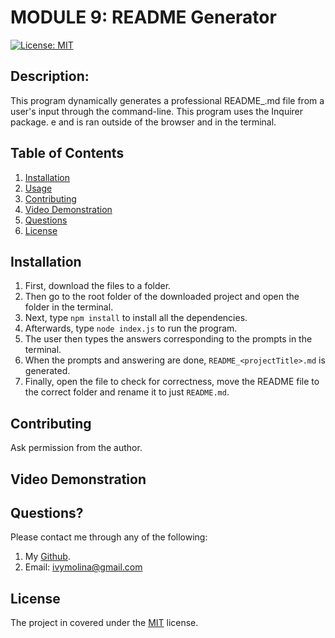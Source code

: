 # MODULE 9: README Generator
[![License: MIT](https://img.shields.io/badge/License-MIT-yellow.svg)](https://opensource.org/licenses/MIT)

##  Description:

This program dynamically generates a professional README_<projectname>.md file from a user's input through the command-line. This program uses the Inquirer package.   e and is ran outside of the browser and in the terminal.

##  Table of Contents 
1. [Installation](#installation)
2. [Usage](#usage) 
3. [Contributing](#contributing) 
4. [Video Demonstration](#test) 
5. [Questions](#questions)
6. [License](#license)

## Installation 

1. First, download the files to a folder. 
2. Then go to the root folder of the downloaded project and open the folder in the terminal.
3. Next, type `npm install` to install all the dependencies.
4. Afterwards, type `node index.js` to run the program. 
5. The user then types the answers corresponding to the prompts in the terminal. 
6. When the prompts and answering are done, `README_<projectTitle>.md` is generated. 
7. Finally, open the file to check for correctness, move the README file to the correct folder and rename it to just `README.md`.

## Contributing 

Ask permission from the author.

## Video Demonstration

## Questions? 

Please contact me through any of the following:

1. My [Github]('https://github.com/'+iwirsing).
2. Email: <a href="mailto:ivymolina@gmail.com">ivymolina@gmail.com</a>

## License

The project in covered under the [MIT](https://opensource.org/licenses/MIT) license.

